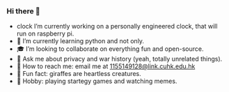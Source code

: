 ### Hi there 👋

- clock I’m currently working on a personally engineered clock, that will run on raspberry pi.
- 🐍 I’m currently learning python and not only. 
- 🎓 I’m looking to collaborate on everything fun and open-source. 
- 💭 Ask me about privacy and war history (yeah, totally unrelated things). 
- 📧 How to reach me: email me at 1155149128@link.cuhk.edu.hk
- 🦒 Fun fact: giraffes are heartless creatures.
- 🎨 Hobby: playing startegy games and watching memes.

